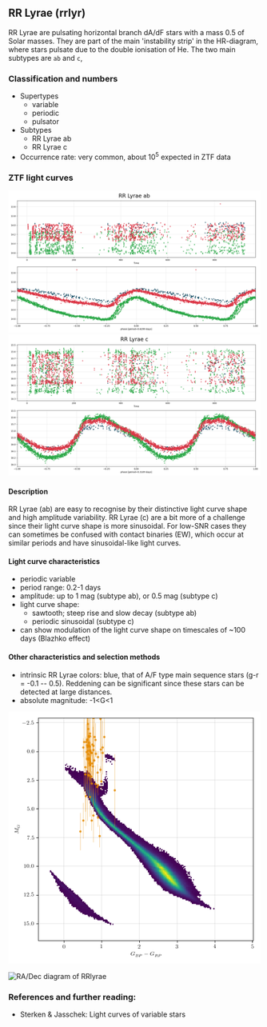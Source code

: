 ## RR Lyrae (rrlyr)
RR Lyrae are pulsating horizontal branch dA/dF stars with a mass 0.5 of Solar masses.
They are part of the main 'instability strip' in the HR-diagram,
where stars pulsate due to the double ionisation of He.
The two main subtypes are `ab` and `c`,

### Classification and numbers
- Supertypes
  - variable
  - periodic
  - pulsator
- Subtypes
  - RR Lyrae ab
  - RR Lyrae c
- Occurrence rate: very common, about 10<sup>5</sup> expected in ZTF data


### ZTF light curves
![ZTF rrlyr ab](data/rr_lyr_ab.png)
![ZTF rrlyr c](data/rr_lyr_c.png)

#### Description
RR Lyrae (ab) are easy to recognise by their distinctive light curve shape and
high amplitude variability.
RR Lyrae (c) are a bit more of a challenge since their light curve shape is more sinusoidal.
For low-SNR cases they can sometimes be confused with contact binaries (EW),
which occur at similar periods and have sinusoidal-like light curves.

#### Light curve characteristics
- periodic variable
- period range: 0.2-1 days
- amplitude: up to 1 mag (subtype ab), or 0.5 mag (subtype c)
- light curve shape:
    - sawtooth; steep rise and slow decay (subtype ab)
    - periodic sinusoidal (subtype c)
- can show modulation of the light curve shape on timescales of ~100 days (Blazhko effect)


#### Other characteristics and selection methods
- intrinsic RR Lyrae colors: blue, that of A/F type main sequence stars (g-r = -0.1 -- 0.5).
  Reddening can be significant since these stars can be detected at large distances.
- absolute magnitude: -1<G<1

![HR diagram of RRlyrae](data/hr__rr_lyr.png)

![RA/Dec diagram of RRlyrae](data/radec__rr_lyr.png)

### References and further reading:
- Sterken & Jasschek: Light curves of variable stars
